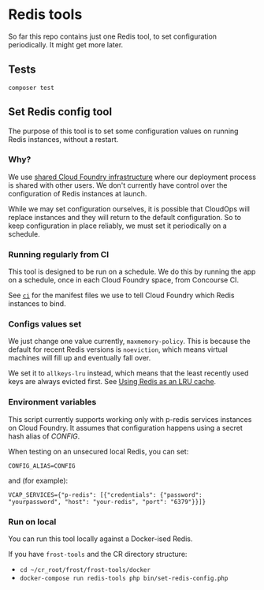 Redis tools
===========
So far this repo contains just one Redis tool, to set configuration periodically. It might get more later.

Tests
-----
`composer test`

Set Redis config tool
---------------------
The purpose of this tool is to set some configuration values on running Redis instances, without a restart.

### Why?

We use [shared Cloud Foundry infrastructure](https://run.pivotal.io/) where our deployment process is shared with other users. We don't currently have control over the configuration of Redis instances at launch.

While we may set configuration ourselves, it is possible that CloudOps will replace instances and they will return to the default configuration. So to keep configuration in place reliably, we must set it periodically on a schedule.

### Running regularly from CI

This tool is designed to be run on a schedule. We do this by running the app on a schedule, once in each Cloud Foundry space, from Concourse CI.

See [`ci`](./ci) for the manifest files we use to tell Cloud Foundry which Redis instances to bind.

### Configs values set

We just change one value currently, `maxmemory-policy`. This is because the default for recent Redis versions is `noeviction`, which means virtual machines will fill up and eventually fall over.

We set it to `allkeys-lru` instead, which means that the least recently used keys are always evicted first. See [Using Redis as an LRU cache](https://redis.io/topics/lru-cache).

### Environment variables

This script currently supports working only with p-redis services instances on Cloud Foundry. It assumes that configuration happens using a secret hash alias of _CONFIG_.

When testing on an unsecured local Redis, you can set:

    CONFIG_ALIAS=CONFIG

and (for example):

    VCAP_SERVICES={"p-redis": [{"credentials": {"password": "yourpassword", "host": "your-redis", "port": "6379"}}]}

### Run on local

You can run this tool locally against a Docker-ised Redis.

If you have `frost-tools` and the CR directory structure:

* `cd ~/cr_root/frost/frost-tools/docker`
* `docker-compose run redis-tools php bin/set-redis-config.php`
